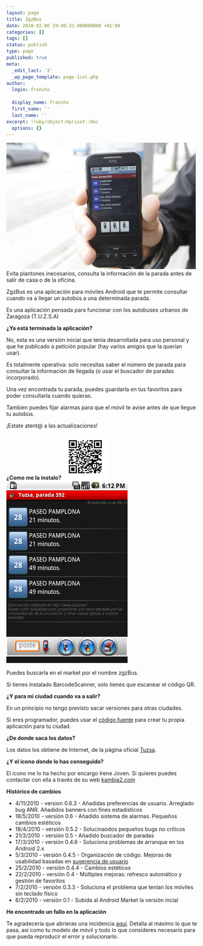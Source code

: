 ```yaml
---
layout: page
title: ZgzBus
date: 2010-02-06 19:40:33.000000000 +01:00
categories: []
tags: []
status: publish
type: page
published: true
meta:
  _edit_last: '2'
  _wp_page_template: page-1col.php
author:
  login: francho

  display_name: francho
  first_name: ''
  last_name: ''
excerpt: !ruby/object:Hpricot::Doc
  options: {}
---
```

![zgzbus_live](../assets/zgzbus_live1.jpg "zgzbus_live")Evita plantones inecesarios, consulta la información de la parada antes de salir de casa o de la oficina.

ZgzBus es una aplicación para móviles Android que te permite consultar cuando va a llegar un autobús a una determinada parada.

Es una aplicación pensada para funcionar con los autobuses urbanos de Zaragoza (T.U.Z.S.A)

**¿Ya está terminada la aplicación?**

No, esta es una versión inicial que tenía desarrollada para uso personal y que he publicado a petición popular (hay varios amigos que la querían usar).

Es totalmente operativa: solo necesitas saber el número de parada para consultar la información de llegada (o usar el buscador de paradas incorporado).

Una vez encontrada tu parada, puedes guardarla en tus favoritos para poder consultarla cuando quieras.

Tambien puedes fijar alarmas para que el móvil te avise antes de que llegue tu autobús.

¡Estate atent@ a las actualizaciones!

**¿Como me la instalo?**
[![qr_zgzbus](../assets/qr_zgzbus1.png "qr_zgzbus")](/index.html/details?id=org.francho.android.zgzbus)
![device](../assets/device1.png "device")


Puedes buscarla en el market por el nombre zgzBus.

Si tienes instalado BarcodeScanner, solo tienes que escanear el código QR.

**¿Y para mi ciudad cuando va a salir?**

En un principio no tengo previsto sacar versiones para otras ciudades.

Si eres programador, puedes usar el [código fuente](http://code.google.com/p/zgzbus) para crear tu propia aplicación para tu ciudad.

**¿De donde saca los datos?**

Los datos los obtiene de Internet, de la página oficial [Tuzsa](http://www.tuzsa.es).

**¿Y el icono donde lo has conseguido?**

El icono me lo ha hecho por encargo Irene Joven. Si quieres puedes contactar con ella a través de su web [kambia2.com](http://www.kambia2.com/)

**Histórico de cambios**

*   4/11/2010 - version 0.6.3 - Añadidas preferencias de usuario. Arreglado bug ANR. Añadidos banners con fines estadísticos
*   18/5/2010 - versión 0.6 - Añadido sistema de alarmas. Pequeños cambios estéticos
*   18/4/2010 - versión 0.5.2 - Solucinaodos pequeños bugs no críticos
*   21/3/2010 - versión 0.5 - Añadido buscador de paradas
*   17/3/2010 - versión 0.4.6 - Soluciona problemas de arranque en los Android 2.x
*   5/3/2010 - versión 0.4.5 - Organización de código. Mejoras de usabilidad basadas en [sugerencia de usuario](http://code.google.com/p/zgzbus/issues/detail?id=3&can=1&q=label:Type-Defect)
*   25/2/2010 - versión 0.4.4 - Cambios estéticos
*   22/2/2010 - versión 0.4 - Múltiples mejoras: refresco automático y gestión de favoritos
*   7/2/2010 - versión 0.3.3 - Soluciona el problema que tenían los móviles sin teclado físico
*   6/2/2010 - versión 0.1 - Subida al Android Market la versión incial

**He encontrado un fallo en la aplicación**

Te agradecería que abrieras una incidencia [aquí](http://code.google.com/p/zgzbus/issues/entry). Detalla al máximo lo que te pasa, así como tu modelo de móvil y todo lo que consideres necesario para que pueda reproducir el error y solucionarlo.
